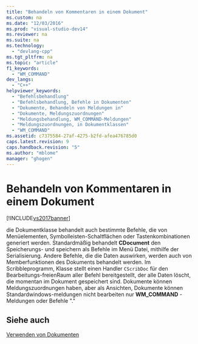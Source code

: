 ```yaml
---
title: "Behandeln von Kommentaren in einem Dokument"
ms.custom: na
ms.date: "12/03/2016"
ms.prod: "visual-studio-dev14"
ms.reviewer: na
ms.suite: na
ms.technology: 
  - "devlang-cpp"
ms.tgt_pltfrm: na
ms.topic: "article"
f1_keywords: 
  - "WM_COMMAND"
dev_langs: 
  - "C++"
helpviewer_keywords: 
  - "Befehlsbehandlung"
  - "Befehlsbehandlung, Befehle in Dokumenten"
  - "Dokumente, Behandeln von Meldungen in"
  - "Dokumente, Meldungszuordnungen"
  - "Meldungsbehandlung, WM_COMMAND-Meldungen"
  - "Meldungszuordnungen, in Dokumentklassen"
  - "WM_COMMAND"
ms.assetid: c7375584-27af-4275-b2fd-afea476785d0
caps.latest.revision: 9
caps.handback.revision: "5"
ms.author: "mblome"
manager: "ghogen"
---
```

# Behandeln von Kommentaren in einem Dokument
[!INCLUDE[vs2017banner](../assembler/inline/includes/vs2017banner.md)]

die Dokumentklasse behandelt auch bestimmte Befehle, die von Menüelementen, Symbolleisten\-Schaltflächen oder Tastenkombinationen generiert werden.  Standardmäßig behandelt **CDocument** den Speicherungs\- und speichern als Befehle im Menü Datei, mithilfe der Serialisierung.  Andere Befehle, die die Daten auswirken, werden auch von Memberfunktionen des Dokuments behandelt werden.  Im Scribbleprogramm, Klasse stellt einen Handler `CScribDoc` für den Bearbeitungs\-freienRaum aller Befehl bereitgestellt, der alle Daten löscht, die momentan im Dokument gespeichert sind.  Dokumente können Meldungszuordnungen haben, aber als Ansichten, Dokumente können Standardwindows\-meldungen nicht bearbeiten nur **WM\_COMMAND** \- Meldungen oder Befehle "."  
  
## Siehe auch  
 [Verwenden von Dokumenten](../mfc/using-documents.md)